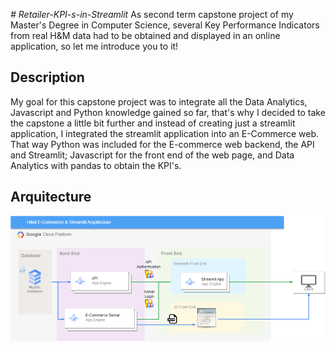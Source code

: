 <em> # Retailer-KPI-s-in-Streamlit </em>
As second term capstone project of my Master's Degree in Computer Science, several Key Performance Indicators from real H&M data had to be obtained and displayed in an online application, so let me introduce you to it!
## Description
My goal for this capstone project was to integrate all the Data Analytics, Javascript and Python knowledge gained so far, that's why I decided to take the capstone a little bit further and instead of creating just a streamlit application, I integrated the streamlit application into an E-Commerce web. That way Python was included for the E-commerce web backend, the API and Streamlit; Javascript for the front end of the web page, and Data Analytics with pandas to obtain the KPI's.

## Arquitecture
![alt text](https://github.com/rescolarandres/Retailer-KPI-s-in-Streamlit/blob/main/arquitecture.png)
